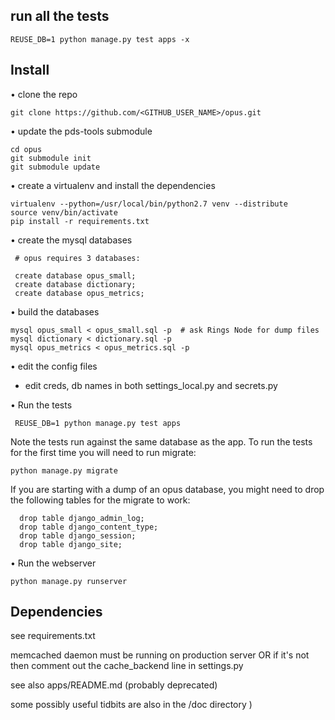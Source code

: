 ## run all the tests

    REUSE_DB=1 python manage.py test apps -x


## Install

• clone the repo

    git clone https://github.com/<GITHUB_USER_NAME>/opus.git

• update the pds-tools submodule

    cd opus
    git submodule init
    git submodule update

• create a virtualenv and install the dependencies

    virtualenv --python=/usr/local/bin/python2.7 venv --distribute
    source venv/bin/activate
    pip install -r requirements.txt

• create the mysql databases

  	 # opus requires 3 databases:

     create database opus_small;  
     create database dictionary;
     create database opus_metrics;

• build the databases

    mysql opus_small < opus_small.sql -p  # ask Rings Node for dump files
    mysql dictionary < dictionary.sql -p
    mysql opus_metrics < opus_metrics.sql -p

• edit the config files

  - edit creds, db names in both settings_local.py and secrets.py

• Run the tests

	 REUSE_DB=1 python manage.py test apps

  Note the tests run against the same database as the app.
  To run the tests for the first time you will need to run migrate:

  	python manage.py migrate

If you are starting with a dump of an opus database, you might need to drop the following tables for the migrate to work:

	  drop table django_admin_log;
	  drop table django_content_type;
	  drop table django_session;
	  drop table django_site;

• Run the webserver

	python manage.py runserver


## Dependencies

see requirements.txt

memcached daemon must be running on production server OR if it's not then comment out the cache_backend line in settings.py

see also apps/README.md (probably deprecated)

some possibly useful tidbits are also in the /doc directory )
